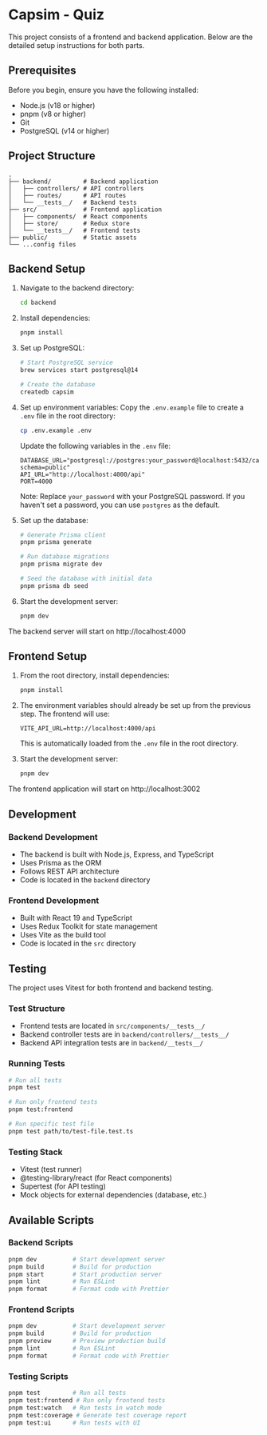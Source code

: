 # Capsim - Quiz

This project consists of a frontend and backend application. Below are the detailed setup instructions for both parts.

## Prerequisites

Before you begin, ensure you have the following installed:
- Node.js (v18 or higher)
- pnpm (v8 or higher)
- Git
- PostgreSQL (v14 or higher)

## Project Structure
```
.
├── backend/         # Backend application
│   ├── controllers/ # API controllers
│   ├── routes/      # API routes
│   └── __tests__/   # Backend tests
├── src/             # Frontend application
│   ├── components/  # React components
│   ├── store/       # Redux store
│   └── __tests__/   # Frontend tests
├── public/          # Static assets
└── ...config files
```

## Backend Setup

1. Navigate to the backend directory:
   ```bash
   cd backend
   ```

2. Install dependencies:
   ```bash
   pnpm install
   ```

3. Set up PostgreSQL:
   ```bash
   # Start PostgreSQL service
   brew services start postgresql@14

   # Create the database
   createdb capsim
   ```

4. Set up environment variables:
   Copy the `.env.example` file to create a `.env` file in the root directory:
   ```bash
   cp .env.example .env
   ```
   
   Update the following variables in the `.env` file:
   ```
   DATABASE_URL="postgresql://postgres:your_password@localhost:5432/capsim?schema=public"
   API_URL="http://localhost:4000/api"
   PORT=4000
   ```
   Note: Replace `your_password` with your PostgreSQL password. If you haven't set a password, you can use `postgres` as the default.

5. Set up the database:
   ```bash
   # Generate Prisma client
   pnpm prisma generate

   # Run database migrations
   pnpm prisma migrate dev

   # Seed the database with initial data
   pnpm prisma db seed
   ```

6. Start the development server:
   ```bash
   pnpm dev
   ```

The backend server will start on http://localhost:4000

## Frontend Setup

1. From the root directory, install dependencies:
   ```bash
   pnpm install
   ```

2. The environment variables should already be set up from the previous step. The frontend will use:
   ```
   VITE_API_URL=http://localhost:4000/api
   ```
   
   This is automatically loaded from the `.env` file in the root directory.

3. Start the development server:
   ```bash
   pnpm dev
   ```

The frontend application will start on http://localhost:3002

## Development

### Backend Development
- The backend is built with Node.js, Express, and TypeScript
- Uses Prisma as the ORM
- Follows REST API architecture
- Code is located in the `backend` directory

### Frontend Development
- Built with React 19 and TypeScript
- Uses Redux Toolkit for state management
- Uses Vite as the build tool
- Code is located in the `src` directory

## Testing

The project uses Vitest for both frontend and backend testing.

### Test Structure
- Frontend tests are located in `src/components/__tests__/`
- Backend controller tests are in `backend/controllers/__tests__/`
- Backend API integration tests are in `backend/__tests__/`

### Running Tests
```bash
# Run all tests
pnpm test

# Run only frontend tests
pnpm test:frontend

# Run specific test file
pnpm test path/to/test-file.test.ts
```

### Testing Stack
- Vitest (test runner)
- @testing-library/react (for React components)
- Supertest (for API testing)
- Mock objects for external dependencies (database, etc.)

## Available Scripts

### Backend Scripts
```bash
pnpm dev          # Start development server
pnpm build        # Build for production
pnpm start        # Start production server
pnpm lint         # Run ESLint
pnpm format       # Format code with Prettier
```

### Frontend Scripts
```bash
pnpm dev          # Start development server
pnpm build        # Build for production
pnpm preview      # Preview production build
pnpm lint         # Run ESLint
pnpm format       # Format code with Prettier
```

### Testing Scripts
```bash
pnpm test         # Run all tests
pnpm test:frontend # Run only frontend tests
pnpm test:watch   # Run tests in watch mode
pnpm test:coverage # Generate test coverage report
pnpm test:ui      # Run tests with UI
```

